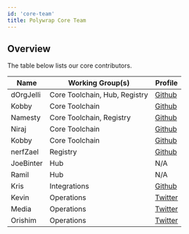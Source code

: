 ```yaml
---
id: 'core-team'
title: Polywrap Core Team
---
```


## Overview

The table below lists our core contributors.

| Name      | Working Group(s)              | Profile                                       |
| --------- | ----------------------------- | --------------------------------------------- |
| dOrgJelli | Core Toolchain, Hub, Registry | [Github](https://github.com/dorgjelli)        |
| Kobby     | Core Toolchain                | [Github](https://github.com/krisbitney)       |
| Namesty   | Core Toolchain, Registry      | [Github](https://github.com/namesty)          |
| Niraj     | Core Toolchain                | [Github](https://github.com/Niraj-Kamdar)     |
| Kobby     | Core Toolchain                | [Github](https://github.com/kobby-pentangeli) |
| nerfZael  | Registry                      | [Github](https://github.com/nerfZael)         |
| JoeBinter | Hub                           | N/A                                           |
| Ramil     | Hub                           | N/A                                           |
| Kris      | Integrations                  | [Github](https://github.com/krisbitney)       |
| Kevin     | Operations                    | [Twitter](https://twitter.com/kevinngo_la)    |
| Media     | Operations                    | [Twitter](https://twitter.com/DaoAdvocate)    |
| Orishim   | Operations                    | [Twitter](https://twitter.com/orishim)        |
